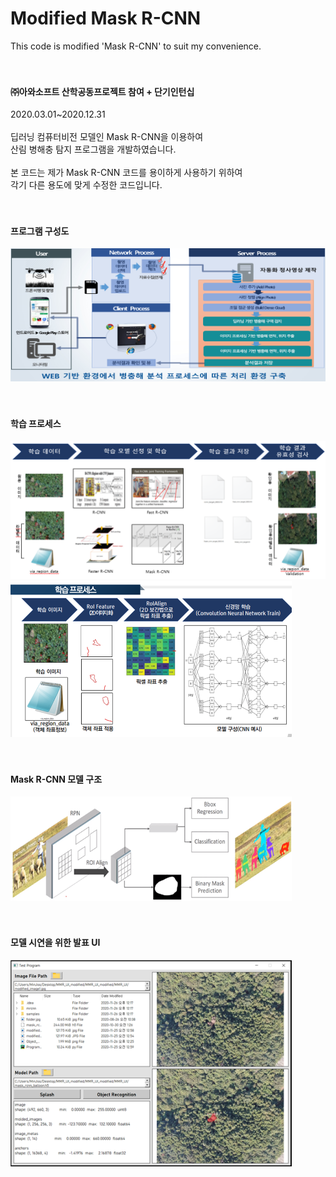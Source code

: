 # Modified Mask R-CNN
This code is modified 'Mask R-CNN' to suit my convenience.<br>
<br>
<br>
#### ㈜아와소프트 산학공동프로젝트 참여 + 단기인턴십<br>
2020.03.01~2020.12.31<br>
<br>
딥러닝 컴퓨터비전 모델인 Mask R-CNN을 이용하여<br>
산림 병해충 탐지 프로그램을 개발하였습니다.<br>
<br>
본 코드는 제가 Mask R-CNN 코드를 용이하게 사용하기 위하여<br>
각기 다른 용도에 맞게 수정한 코드입니다.<br>
<br>
<br>
#### 프로그램 구성도<br>
<img src="/images/image01.png" width="600"><br>
<br>
<br>
#### 학습 프로세스<br>
<img src="/images/image02.png" width="600"><br>
<img src="/images/image03.png" width="450"><br>
<br>
<br>
#### Mask R-CNN 모델 구조<br>
<img src="/images/image04.png" width="450"><br>
<br>
<br>
#### 모델 시연을 위한 발표 UI<br>
<img src="/images/image05.png" width="450"><br>
